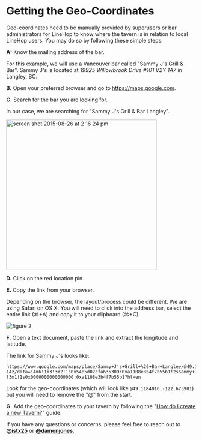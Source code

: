 # Getting the Geo-Coordinates
Geo-coordinates need to be manually provided by superusers or bar administrators for LineHop to know where the tavern is in relation to local LineHop users. You may do so by following these simple steps:

**A:** Know the mailing address of the bar.

For this example, we will use a Vancouver bar called "Sammy J's Grill & Bar". Sammy J's is located at _19925 Willowbrook Drive #101 V2Y 1A7_ in Langley, BC.

**B.** Open your preferred browser and go to https://maps.google.com.

**C.** Search for the bar you are looking for.

In our case, we are searching for "Sammy J's Grill & Bar Langley".

<img width="400" alt="screen shot 2015-08-26 at 2 16 24 pm" src="https://cloud.githubusercontent.com/assets/6799989/9494286/1275cc58-4bfd-11e5-84bc-1c58924c1782.png">

**D.** Click on the red location pin.

**E.** Copy the link from your browser.

Depending on the browser, the layout/process could be different. We are using Safari on OS X. You will need to click into the address bar, select the entire link (⌘+A) and copy it to your clipboard (⌘+C).

![figure 2](https://cloud.githubusercontent.com/assets/6799989/9494663/1b5fd1ea-4bff-11e5-84c9-557d889fd236.png)

**F.** Open a text document, paste the link and extract the longitude and latitude.

The link for Sammy J's looks like:

```text
https://www.google.com/maps/place/Sammy+J's+Grill+%26+Bar+Langley/@49.1184016,-122.673901,
14z/data=!4m6!1m3!3m2!1s0x5485d02cfa635309:0xa1108e3b4f7b55b1!2sSammy+J's+Grill+%26+Bar+Langley
!3m1!1s0x0000000000000000:0xa1108e3b4f7b55b1?hl=en
```

Look for the geo-coordinates (which will look like `@49.1184016,-122.673901`) but you will need to remove the "@" from the start.

**G.** Add the geo-coordinates to your tavern by following the "[How do I create a new Tavern?](https://github.com/linehop/guides/blob/master/Guides/creating-new-taverns.md#how-do-i-create-a-new-tavern)" guide.

If you have any questions or concerns, please feel free to reach out to **[@istx25](https://www.github.com/istx25)** or **[@damonjones](https://www.github.com/damonjones)**.
